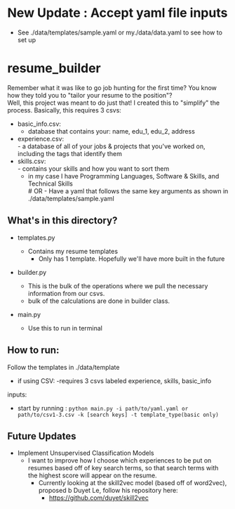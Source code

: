 # New Update : Accept yaml file inputs
  - See ./data/templates/sample.yaml or my./data/data.yaml to see how to set up

# resume_builder
  Remember what it was like to go job hunting for the first time? You know how they told you to "tailor your resume to the position"?  
  Well, this project was meant to do just that! I created this to "simplify" the process. Basically, this requires 3 csvs: 
  - basic_info.csv: 
    - database that contains your: name, edu_1, edu_2, address
   - experience.csv:  
    - a database of all of your jobs & projects that you've worked on, including the tags that identify them
   - skills.csv:  
    - contains your skills and how you want to sort them  
      - in my case I have Programming Languages, Software & Skills, and Technical Skills  
    # OR 
    - Have a yaml that follows the same key arguments as shown in ./data/templates/sample.yaml

 ## What's in this directory?
  - templates.py 
    - Contains my resume templates  
      - Only has 1 template. Hopefully we'll have more built in the future  
  - builder.py  
    - This is the bulk of the operations where we pull the necessary information from our csvs.  
    - bulk of the calculations are done in builder class. 

  - main.py
    - Use this to run in terminal
  
 ## How to run:  
 Follow the templates in ./data/template
  - if using CSV:
    -requires 3 csvs labeled experience, skills, basic_info

 inputs:  
 - start by running : `python main.py -i path/to/yaml.yaml or path/to/csv1-3.csv -k [search keys] -t template_type(basic only)`

## Future Updates
  - Implement Unsupervised Classification Models
    - I want to improve how I choose which experiences to be put on resumes based off of key search terms, so that search terms with the highest score will appear on the resume. 
      - Currently looking at the skill2vec model (based off of word2vec), proposed b Duyet Le, follow his repository here:
        - https://github.com/duyet/skill2vec 
